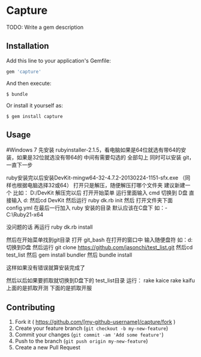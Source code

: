 # Capture

TODO: Write a gem description

## Installation

Add this line to your application's Gemfile:

```ruby
gem 'capture'
```

And then execute:

    $ bundle

Or install it yourself as:

    $ gem install capture

## Usage
#Windows 7
先安装 rubyinstaller-2.1.5，看电脑如果是64位就选有带64的安装，如果是32位就选没有带64的
  中间有需要勾选的 全部勾上
同时可以安装 git， 
  一直下一步

ruby安装完以后安装DevKit-mingw64-32-4.7.2-20130224-1151-sfx.exe （同样也根据电脑选择32或64）
打开只是解压，随便解压打哪个文件夹 建议新建一个
比如： D:/DevKit
解压完以后 打开开始菜单 运行里面输入 cmd
切换到 D盘 直接输入 d:
然后cd DevKit
然后运行 ruby dk.rb init
然后 打开文件夹下面 config.yml
在最后一行加入 ruby 安装的目录 默认应该在C盘下
如：- C:\Ruby21-x64

没问题的话 再运行 ruby dk.rb install

然后在开始菜单找到git目录 打开 git_bash
在打开的窗口中 输入随便盘符
如：d: 切换到D盘
然后运行 git clone https://github.com/jasonchi/test_list.git
然后cd test_list
然后 gem install bundler
然后 bundle install

这样如果没有错误就算安装完成了 

然后以后如果要抓取就切换到D盘下的 test_list目录
运行：
rake kaice
rake kaifu
上面的是抓取开测
下面的是抓取开服


## Contributing

1. Fork it ( https://github.com/[my-github-username]/capture/fork )
2. Create your feature branch (`git checkout -b my-new-feature`)
3. Commit your changes (`git commit -am 'Add some feature'`)
4. Push to the branch (`git push origin my-new-feature`)
5. Create a new Pull Request
